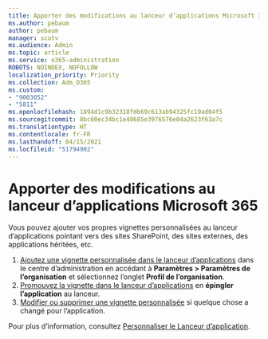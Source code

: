 ```yaml
---
title: Apporter des modifications au lanceur d’applications Microsoft 365
ms.author: pebaum
author: pebaum
manager: scotv
ms.audience: Admin
ms.topic: article
ms.service: o365-administration
ROBOTS: NOINDEX, NOFOLLOW
localization_priority: Priority
ms.collection: Adm_O365
ms.custom:
- "9003052"
- "5811"
ms.openlocfilehash: 1894d1c9b32318fdb69c613ab94325fc19ad04f5
ms.sourcegitcommit: 8bc60ec34bc1e40685e3976576e04a2623f63a7c
ms.translationtype: HT
ms.contentlocale: fr-FR
ms.lasthandoff: 04/15/2021
ms.locfileid: "51794902"
---
```

# <a name="make-changes-to-the-microsoft-365-app-launcher"></a>Apporter des modifications au lanceur d’applications Microsoft 365

Vous pouvez ajouter vos propres vignettes personnalisées au lanceur d’applications pointant vers des sites SharePoint, des sites externes, des applications héritées, etc.

1. [Ajoutez une vignette personnalisée dans le lanceur d’applications](https://docs.microsoft.com/microsoft-365/admin/manage/customize-the-app-launcher) dans le centre d’administration en accédant à **Paramètres > Paramètres de l’organisation** et sélectionnez l’onglet **Profil de l’organisation**.
2. [Promouvez la vignette dans le lanceur d’applications](https://docs.microsoft.com/microsoft-365/admin/manage/customize-the-app-launcher#promote-the-tile-to-app-launcher) en **épingler l’application** au lanceur.
3. [Modifier ou supprimer une vignette personnalisée](https://docs.microsoft.com/microsoft-365/admin/manage/customize-the-app-launcher#edit-or-delete-a-custom-tile) si quelque chose a changé pour l’application.

Pour plus d’information, consultez [Personnaliser le Lanceur d’application](https://docs.microsoft.com/microsoft-365/admin/manage/customize-the-app-launcher).
